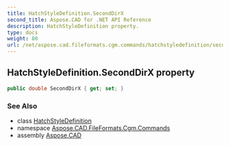 ```yaml
---
title: HatchStyleDefinition.SecondDirX
second_title: Aspose.CAD for .NET API Reference
description: HatchStyleDefinition property. 
type: docs
weight: 80
url: /net/aspose.cad.fileformats.cgm.commands/hatchstyledefinition/seconddirx/
---
```

## HatchStyleDefinition.SecondDirX property

```csharp
public double SecondDirX { get; set; }
```

### See Also

* class [HatchStyleDefinition](../)
* namespace [Aspose.CAD.FileFormats.Cgm.Commands](../../hatchstyledefinition/)
* assembly [Aspose.CAD](../../../)


